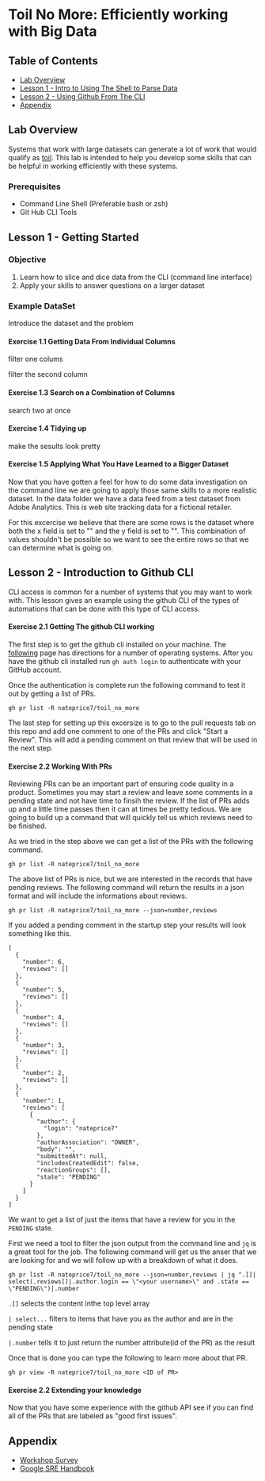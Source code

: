 # Toil No More: Efficiently working with Big Data

## Table of Contents

* [Lab Overview](#lab-overview)
* [Lesson 1 - Intro to Using The Shell to Parse Data](#lesson-1---getting-started)
* [Lesson 2 - Using Github From The CLI](#lesson-2---introduction-to-github-cli)
* [Appendix](#appendix)

## Lab Overview

Systems that work with large datasets can generate a lot of work that would qualify as [toil](https://sre.google/sre-book/eliminating-toil/).
This lab is intended to help you develop some skills that can be helpful in working efficiently with these systems.

### Prerequisites

* Command Line Shell (Preferable bash or zsh)
* Git Hub CLI Tools

## Lesson 1 - Getting Started

### Objective

1. Learn how to slice and dice data from the CLI (command line interface)
2. Apply your skills to answer questions on a larger dataset

### Example DataSet

Introduce the dataset and the problem

#### Exercise 1.1 Getting Data From Individual Columns

filter one colums

filter the second column

#### Exercise 1.3 Search on a Combination of Columns

search two at once

#### Exercise 1.4 Tidying up
make the sesults look pretty

#### Exercise 1.5 Applying What You Have Learned to a Bigger Dataset

Now that you have gotten a feel for how to do some data investigation on the command line we are going to apply those same skills to a more realistic dataset. In the data folder we have a data feed from a test dataset from Adobe Analytics. This is web site tracking data for a fictional retailer.

For this excercise we believe that there are some rows is the dataset where both the x field is set to "" and the y field is set to "". This combination of values shouldn't be possible so we want to see the entire rows so that we can determine what is going on.  


## Lesson 2 - Introduction to Github CLI

CLI access is common for a number of systems that you may want to work with.
This lesson gives an example using the github CLI of the types of automations that can
be done with this type of CLI access.

#### Exercise 2.1 Getting The github CLI working

The first step is to get the github cli installed on your machine. The [following](https://cli.github.com/manual/installation) page has directions for a number of operating systems. 
After you have the github cli installed run `gh auth login` to authenticate with your GitHub account.

Once the authentication is complete run the following command to test it out by getting a list of PRs. 

`gh pr list -R nateprice7/toil_no_more`

The last step for setting up this excersize is to go to the pull requests tab on this repo and add one comment to one of the PRs and click "Start a Review". This will add a pending comment on that review that will be used in the next step.

#### Exercise 2.2 Working With PRs
Reviewing PRs can be an important part of ensuring code quality in a product. Sometimes you may start a review and leave some comments in a pending state and not have time to finsih the review. If the list of PRs adds up and a little time passes then it can at times be pretty tedious. We are going to build up a command that will quickly tell us which reviews need to be finished.

As we tried in the step above we can get a list of the PRs with the following command.

`gh pr list -R nateprice7/toil_no_more`

The above list of PRs is nice, but we are interested in the records that have pending reviews. The following command will return the results in a json format and will include the informations about reviews.

`gh pr list -R nateprice7/toil_no_more --json=number,reviews`

If you added a pending comment in the startup step your results will look something like this.

```
[
  {
    "number": 6,
    "reviews": []
  },
  {
    "number": 5,
    "reviews": []
  },
  {
    "number": 4,
    "reviews": []
  },
  {
    "number": 3,
    "reviews": []
  },
  {
    "number": 2,
    "reviews": []
  },
  {
    "number": 1,
    "reviews": [
      {
        "author": {
          "login": "nateprice7"
        },
        "authorAssociation": "OWNER",
        "body": "",
        "submittedAt": null,
        "includesCreatedEdit": false,
        "reactionGroups": [],
        "state": "PENDING"
      }
    ]
  }
]
```

We want to get a list of just the items that have a review for you in the `PENDING` state.

First we need a tool to filter the json output from the command line and `jq` is a great tool for the job. 
The following command will get us the anser that we are looking for and we will follow up with a breakdown of what it does.

`gh pr list -R nateprice7/toil_no_more --json=number,reviews | jq ".[]| select(.reviews[]|.author.login == \"<your username>\" and .state == \"PENDING\")|.number`

`.[]` selects the content inthe top level array

`| select...` filters to items that have you as the author and are in the pending state

`|.number` tells it to just return the number attribute(id of the PR) as the result

Once that is done you can type the following to learn more about that PR.

`gh pr view -R nateprice7/toil_no_more <ID of PR>`

#### Exercise 2.2 Extending your knowledge

Now that you have some experience with the github API see if you can find all of the PRs that are labeled as "good first issues".


## Appendix

* [Workshop Survey](https://forms.office.com/r/D3hwbAPMrsbbbb)
* [Google SRE Handbook](https://sre.google/sre-book/eliminating-toil/)
